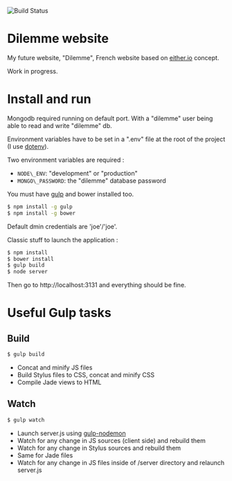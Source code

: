 ![Build Status](https://codeship.com/projects/fe21adf0-1f10-0133-8b98-7a1057e16cf4/status?branch=master)

# Dilemme website

My future website, "Dilemme", French website based on [either.io](http://either.io) concept.

Work in progress.

# Install and run

Mongodb required running on default port. With a "dilemme" user being able to read and write "dilemme" db.

Environment variables have to be set in a ".env" file at the root of the project (I use [dotenv](https://github.com/motdotla/dotenv)).

Two environment variables are required :
* `NODE\_ENV`: "development" or "production"
* `MONGO\_PASSWORD`: the "dilemme" database password

You must have [gulp](http://gulpjs.com/) and bower installed too.
```sh
$ npm install -g gulp
$ npm install -g bower
```

Default dmin credentials are 'joe'/'joe'.


Classic stuff to launch the application : 

```sh
$ npm install
$ bower install
$ gulp build
$ node server
```

Then go to http://localhost:3131 and everything should be fine.

# Useful Gulp tasks

## Build

```sh
$ gulp build
```

* Concat and minify JS files
* Build Stylus files to CSS, concat and minify CSS
* Compile Jade views to HTML

## Watch

```sh
$ gulp watch
```

* Launch server.js using [gulp-nodemon](https://github.com/JacksonGariety/gulp-nodemon)
* Watch for any change in JS sources (client side) and rebuild them
* Watch for any change in Stylus sources and rebuild them
* Same for Jade files
* Watch for any change in JS files inside of /server directory and relaunch server.js